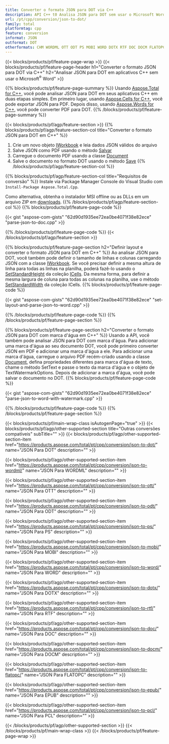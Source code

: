 ```yaml
---
title: Converter o formato JSON para DOT via C++
description: API C++ t0 Analisa JSON para DOT sem usar o Microsoft Word
url: /pt/cpp/conversion/json-to-dot/
family: total
platformtag: cpp
feature: conversion
informat: JSON
outformat: DOT
otherformats: CHM WORDML OTT ODT PS MOBI WORD DOTX RTF DOC DOCM FLATOPC EPUB PCL
---
```

{{< blocks/products/pf/feature-page-wrap >}}
{{< blocks/products/pf/feature-page-header h1="Converter o formato JSON para DOT via C++" h2="Analisar JSON para DOT em aplicativos C++ sem usar o Microsoft<sup>&reg;</sup> Word" >}}

{{% blocks/products/pf/feature-page-summary %}}
Usando [Aspose.Total for C++](https://products.aspose.com/total/cpp/), você pode analisar JSON para DOT em seus aplicativos C++ em duas etapas simples. Em primeiro lugar, usando [Aspose.Cells for C++](https://products.aspose.com/cells/cpp/), você pode exportar JSON para PDF. Depois disso, usando [Aspose.Words for C++](https://products.aspose.com/words/cppp/), você pode converter PDF para DOT. 
{{% /blocks/products/pf/feature-page-summary  %}}

{{< blocks/products/pf/agp/feature-section >}}
{{% blocks/products/pf/agp/feature-section-col title="Converter o formato JSON para DOT em C++" %}}
1. Crie um novo objeto [IWorkbook](https://reference.aspose.com/cells/cpp/class/aspose.cells.i_workbook) e leia dados JSON válidos do arquivo
2. Salve JSON como PDF usando o método [Salvar](https://reference.aspose.com/cells/cpp/class/aspose.cells.i_workbook#a9460f52a2dec8f4bf623a4905167d997)
3. Carregue o documento PDF usando a classe [Document](https://reference.aspose.com/words/cpp/class/aspose.words.document)
4. Salve o documento no formato DOT usando o método [Save](https://reference.aspose.com/words/cpp/class/aspose.words.document#save_string_saveformat)
{{% /blocks/products/pf/agp/feature-section-col %}}

{{% blocks/products/pf/agp/feature-section-col title="Requisitos de conversão" %}}
Instale via Package Manager Console do Visual Studio com ```Install-Package Aspose.Total.Cpp```.

Como alternativa, obtenha o instalador MSI offline ou as DLLs em um arquivo ZIP em [downloads](https://downloads.aspose.com/total/cpp).
{{% /blocks/products/pf/agp/feature-section-col %}}
{{% blocks/products/pf/feature-page-code %}}

{{< gist "aspose-com-gists" "62d90d1935ee72ea0be4071f38e82ece" "parse-json-to-doc.cpp" >}}


{{% /blocks/products/pf/feature-page-code %}}
{{< /blocks/products/pf/agp/feature-section >}}

{{% blocks/products/pf/feature-page-section  h2="Definir layout e converter o formato JSON para DOT em C++" %}}
Ao analisar JSON para DOT, você também pode definir o tamanho de linhas e colunas carregando JSON com a classe [IWorkbook](https://reference.aspose.com/cells/cpp/class/aspose.cells.i_workbook). Se você precisar definir a mesma altura de linha para todas as linhas na planilha, poderá fazê-lo usando o [SetStandardHeight](https://reference.aspose.com/cells/cpp/class/aspose.cells.i_cell#a0b79a3163e2b601aa1b6a6a1e3f1467f ) da coleção [ICells](https://reference.aspose.com/cells/cpp/class/aspose.cells.i_cell). Da mesma forma, para definir a mesma largura de coluna para todas as colunas na planilha, use o método [SetStandardWidth](https://reference.aspose.com/cells/cpp/class/aspose.cells.i_cell#a48f5dbccc3bf4bb9e6e882094b500bd7) da coleção ICells.
{{% blocks/products/pf/feature-page-code %}}

{{< gist "aspose-com-gists" "62d90d1935ee72ea0be4071f38e82ece" "set-layout-and-parse-json-to-word.cpp" >}}
{{% /blocks/products/pf/feature-page-code  %}}
{{% /blocks/products/pf/feature-page-section %}}

{{% blocks/products/pf/feature-page-section  h2="Converter o formato JSON para DOT com marca d'água em C++" %}}
Usando a API, você também pode analisar JSON para DOT com marca d'água. Para adicionar uma marca d'água ao seu documento DOT, você pode primeiro converter JSON em PDF e adicionar uma marca d'água a ele. Para adicionar uma marca d'água, carregue o arquivo PDF recém-criado usando a classe [Document](https://reference.aspose.com/words/cpp/class/aspose.words.document), defina propriedades diferentes para marca d'água de texto,
chame o método SetText e passe o texto da marca d'água e o objeto de TextWatermarkOptions. Depois de adicionar a marca d'água, você pode salvar o documento no DOT.
{{% blocks/products/pf/feature-page-code %}}

{{< gist "aspose-com-gists" "62d90d1935ee72ea0be4071f38e82ece" "parse-json-to-word-with-watermark.cpp" >}}
{{% /blocks/products/pf/feature-page-code  %}}
{{% /blocks/products/pf/feature-page-section %}}

{{< blocks/products/pf/main-wrap-class isAutogenPage="true" >}}
{{< blocks/products/pf/agp/other-supported-section title="Outras conversões compatíveis" subTitle="" >}}
{{< blocks/products/pf/agp/other-supported-section-item href="https://products.aspose.com/total/pt/cpp/conversion/json-to-dot/" name="JSON Para DOT" description="" >}}

{{< blocks/products/pf/agp/other-supported-section-item href="https://products.aspose.com/total/pt/cpp/conversion/json-to-wordml/" name="JSON Para WORDML" description="" >}}

{{< blocks/products/pf/agp/other-supported-section-item href="https://products.aspose.com/total/pt/cpp/conversion/json-to-ott/" name="JSON Para OTT" description="" >}}

{{< blocks/products/pf/agp/other-supported-section-item href="https://products.aspose.com/total/pt/cpp/conversion/json-to-odt/" name="JSON Para ODT" description="" >}}

{{< blocks/products/pf/agp/other-supported-section-item href="https://products.aspose.com/total/pt/cpp/conversion/json-to-ps/" name="JSON Para PS" description="" >}}

{{< blocks/products/pf/agp/other-supported-section-item href="https://products.aspose.com/total/pt/cpp/conversion/json-to-mobi/" name="JSON Para MOBI" description="" >}}

{{< blocks/products/pf/agp/other-supported-section-item href="https://products.aspose.com/total/pt/cpp/conversion/json-to-word/" name="JSON Para WORD" description="" >}}

{{< blocks/products/pf/agp/other-supported-section-item href="https://products.aspose.com/total/pt/cpp/conversion/json-to-dotx/" name="JSON Para DOTX" description="" >}}

{{< blocks/products/pf/agp/other-supported-section-item href="https://products.aspose.com/total/pt/cpp/conversion/json-to-rtf/" name="JSON Para RTF" description="" >}}

{{< blocks/products/pf/agp/other-supported-section-item href="https://products.aspose.com/total/pt/cpp/conversion/json-to-doc/" name="JSON Para DOC" description="" >}}

{{< blocks/products/pf/agp/other-supported-section-item href="https://products.aspose.com/total/pt/cpp/conversion/json-to-docm/" name="JSON Para DOCM" description="" >}}

{{< blocks/products/pf/agp/other-supported-section-item href="https://products.aspose.com/total/pt/cpp/conversion/json-to-flatopc/" name="JSON Para FLATOPC" description="" >}}

{{< blocks/products/pf/agp/other-supported-section-item href="https://products.aspose.com/total/pt/cpp/conversion/json-to-epub/" name="JSON Para EPUB" description="" >}}

{{< blocks/products/pf/agp/other-supported-section-item href="https://products.aspose.com/total/pt/cpp/conversion/json-to-pcl/" name="JSON Para PCL" description="" >}}


{{< /blocks/products/pf/agp/other-supported-section >}}
{{< /blocks/products/pf/main-wrap-class >}}
{{< /blocks/products/pf/feature-page-wrap >}}